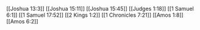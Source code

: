[[Joshua 13:3]]
[[Joshua 15:11]]
[[Joshua 15:45]]
[[Judges 1:18]]
[[1 Samuel 6:1]]
[[1 Samuel 17:52]]
[[2 Kings 1:2]]
[[1 Chronicles 7:21]]
[[Amos 1:8]]
[[Amos 6:2]]
